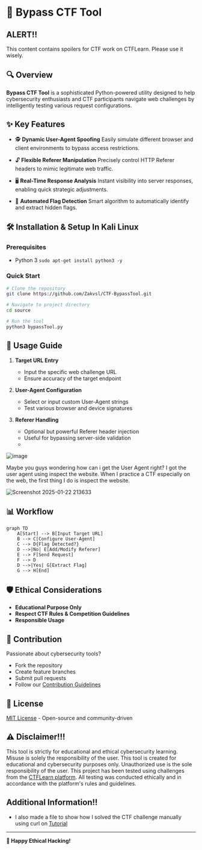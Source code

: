 # 🚩 Bypass CTF Tool
## ALERT!!
This content contains spoilers for CTF work on CTFLearn. Please use it wisely.


## 🔍 Overview
**Bypass CTF Tool** is a sophisticated Python-powered utility designed to help cybersecurity enthusiasts and CTF participants navigate web challenges by intelligently testing various request configurations.

## ✨ Key Features
- 🕵️ **Dynamic User-Agent Spoofing**
  Easily simulate different browser and client environments to bypass access restrictions.

- 🔓 **Flexible Referer Manipulation**
  Precisely control HTTP Referer headers to mimic legitimate web traffic.

- 🖥️ **Real-Time Response Analysis**
  Instant visibility into server responses, enabling quick strategic adjustments.

- 🎯 **Automated Flag Detection**
  Smart algorithm to automatically identify and extract hidden flags.

## 🛠 Installation & Setup In Kali Linux

### Prerequisites
- Python 3 `sudo apt-get install python3 -y`

### Quick Start
```bash
# Clone the repository
git clone https://github.com/Zakvsl/CTF-BypassTool.git

# Navigate to project directory
cd source

# Run the tool
python3 bypassTool.py
```

## 🚀 Usage Guide

1. **Target URL Entry**
   - Input the specific web challenge URL
   - Ensure accuracy of the target endpoint

2. **User-Agent Configuration**
   - Select or input custom User-Agent strings
   - Test various browser and device signatures

3. **Referer Handling**
   - Optional but powerful Referer header injection
   - Useful for bypassing server-side validation
   - 
![image](https://github.com/user-attachments/assets/14d46fdb-05e1-44e5-b055-c7a327646ce8)



Maybe you guys wondering how can i get the User Agent right?
I got the user agent using inspect the website. When I practice a CTF especially on the web, the first thing I do is inspect the website.


![Screenshot 2025-01-22 213633](https://github.com/user-attachments/assets/f08fa038-2556-40ad-8a38-209bbd0e18d8)


## 📊 Workflow
```mermaid
graph TD
    A[Start] --> B[Input Target URL]
    B --> C[Configure User-Agent]
    C --> D{Flag Detected?}
    D -->|No| E[Add/Modify Referer]
    E --> F[Send Request]
    F --> D
    D -->|Yes| G[Extract Flag]
    G --> H[End]
```

## 🛡️ Ethical Considerations
- **Educational Purpose Only**
- **Respect CTF Rules & Competition Guidelines**
- **Responsible Usage**

## 🤝 Contribution
Passionate about cybersecurity tools? 
- Fork the repository
- Create feature branches
- Submit pull requests
- Follow our [Contribution Guidelines](CONTRIBUTING.md)

## 📜 License
[MIT License](LICENSE) - Open-source and community-driven

## ⚠️ Disclaimer!!!
This tool is strictly for educational and ethical cybersecurity learning. Misuse is solely the responsibility of the user.
This tool is created for educational and cybersecurity purposes only. 
Unauthorized use is the sole responsibility of the user.
This project has been tested using challenges from the [CTFLearn platform](https://ctflearn.com/). All testing was conducted ethically and in accordance with the platform's rules and guidelines.

## Additional Information!!
- I also made a file to show how I solved the CTF challenge manually using curl on [Tutorial](TUTORIAL.md)
---

**🔐 Happy Ethical Hacking!**
